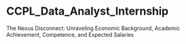 # CCPL_Data_Analyst_Internship
The Nexus Disconnect: Unraveling Economic Background, Academic Achievement, Competence, and Expected Salaries

